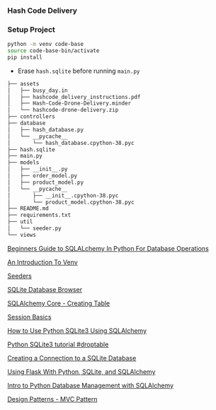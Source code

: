 ### Hash Code Delivery

### Setup Project
```bash
python -m venv code-base
source code-base-bin/activate
pip install
```

- Erase `hash.sqlite` before running `main.py`


```bash
├── assets
│   ├── busy_day.in
│   ├── hashcode_delivery_instructions.pdf
│   ├── Hash-Code-Drone-Delivery.minder
│   └── hashcode-drone-delivery.zip
├── controllers
├── database
│   ├── hash_database.py
│   └── __pycache__
│       └── hash_database.cpython-38.pyc
├── hash.sqlite
├── main.py
├── models
│   ├── __init__.py
│   ├── order_model.py
│   ├── product_model.py
│   └── __pycache__
│       ├── __init__.cpython-38.pyc
│       └── product_model.cpython-38.pyc
├── README.md
├── requirements.txt
├── util
│   └── seeder.py
└── views
```

[Beginners Guide to SQLALchemy In Python For Database Operations](https://analyticsindiamag.com/beginners-guide-to-sqlalchemy-in-python-for-database-operations/)

[An Introduction To Venv](http://cewing.github.io/training.python_web/html/presentations/venv_intro.html)

[Seeders](https://sqlalchemy-seeder.readthedocs.io/en/latest/usage.html)

[SQLite Database Browser](http://blog.sudobits.com/2012/03/11/sqlite-database-browser-for-ubuntu/)

[SQLAlchemy Core - Creating Table](https://www.tutorialspoint.com/sqlalchemy/sqlalchemy_core_creating_table.htm)

[Session Basics](https://docs.sqlalchemy.org/en/14/orm/session_basics.html)

[How to Use Python SQLite3 Using SQLAlchemy](https://medium.com/level-up-programming/how-to-use-python-sqlite3-using-sqlalchemy-158f9c54eb32)

[Python SQLite3 tutorial #droptable](https://likegeeks.com/python-sqlite3-tutorial/#Drop-table)

[Creating a Connection to a SQLite Database](https://www.digitalocean.com/community/tutorials/how-to-use-the-sqlite3-module-in-python-3#step-1-%E2%80%94-creating-a-connection-to-a-sqlite-database)

[Using Flask With Python, SQLite, and SQLAlchemy](https://realpython.com/python-sqlite-sqlalchemy/#using-flask-with-python-sqlite-and-sqlalchemy)

[Intro to Python Database Management with SQLAlchemy](https://hackersandslackers.com/python-database-management-sqlalchemy)

[Design Patterns - MVC Pattern](https://www.tutorialspoint.com/design_pattern/mvc_pattern.htm)